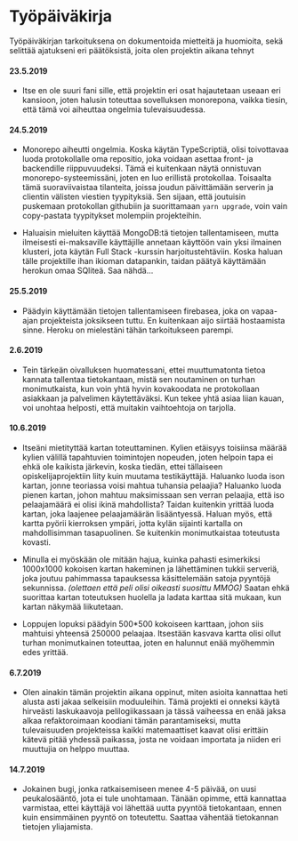 # Työpäiväkirja

Työpäiväkirjan tarkoituksena on dokumentoida mietteitä ja huomioita, sekä selittää ajatukseni eri päätöksistä, joita olen projektin aikana tehnyt

#### 23.5.2019
- Itse en ole suuri fani sille, että projektin eri osat hajautetaan useaan eri kansioon, joten halusin toteuttaa sovelluksen monorepona, vaikka tiesin, että tämä voi aiheuttaa ongelmia tulevaisuudessa.

#### 24.5.2019
- Monorepo aiheutti ongelmia. Koska käytän TypeScriptiä, olisi toivottavaa luoda protokollalle oma repositio, joka voidaan asettaa front- ja backendille riippuvuudeksi. Tämä ei kuitenkaan näytä onnistuvan monorepo-systeemissäni, joten en luo erillistä protokollaa. Toisaalta tämä suoraviivaistaa tilanteita, joissa joudun päivittämään serverin ja clientin välisten viestien tyypityksiä. Sen sijaan, että joutuisin puskemaan protokollan githubiin ja suorittamaan `yarn upgrade`, voin vain copy-pastata tyypitykset molempiin projekteihin.

- Haluaisin mieluiten käyttää MongoDB:tä tietojen tallentamiseen, mutta ilmeisesti ei-maksaville käyttäjille annetaan käyttöön vain yksi ilmainen klusteri, jota käytän Full Stack -kurssin harjoitustehtäviin. Koska haluan tälle projektille ihan ikioman datapankin, taidan päätyä käyttämään herokun omaa SQliteä. Saa nähdä...

#### 25.5.2019
- Päädyin käyttämään tietojen tallentamiseen firebasea, joka on vapaa-ajan projekteista joksikseen tuttu. En kuitenkaan aijo siirtää hostaamista sinne. Heroku on mielestäni tähän tarkoitukseen parempi.

#### 2.6.2019
- Tein tärkeän oivalluksen huomatessani, ettei muuttumatonta tietoa kannata tallentaa tietokantaan, mistä sen noutaminen on turhan monimutkaista, kun voin yhtä hyvin kovakoodata ne protokollaan asiakkaan ja palvelimen käytettäväksi. Kun tekee yhtä asiaa liian kauan, voi unohtaa helposti, että muitakin vaihtoehtoja on tarjolla.

#### 10.6.2019
- Itseäni mietityttää kartan toteuttaminen. Kylien etäisyys toisiinsa määrää kylien välillä tapahtuvien toimintojen nopeuden, joten helpoin tapa ei ehkä ole kaikista järkevin, koska tiedän, ettei tällaiseen opiskelijaprojektiin liity kuin muutama testikäyttäjä. Haluanko luoda ison kartan, jonne teoriassa voisi mahtua tuhansia pelaajia? Haluanko luoda pienen kartan, johon mahtuu maksimissaan sen verran pelaajia, että iso pelaajamäärä ei olisi ikinä mahdollista? Taidan kuitenkin yrittää luoda kartan, joka laajenee pelaajamäärän lisääntyessä. Haluan myös, että kartta pyörii kierroksen ympäri, jotta kylän sijainti kartalla on mahdollisimman tasapuolinen. Se kuitenkin monimutkaistaa toteutusta kovasti.

- Minulla ei myöskään ole mitään hajua, kuinka pahasti esimerkiksi 1000x1000 kokoisen kartan hakeminen ja lähettäminen tukkii serveriä, joka joutuu pahimmassa tapauksessa käsittelemään satoja pyyntöjä sekunnissa. *(olettaen että peli olisi oikeasti suosittu MMOG)* Saatan ehkä suorittaa kartan toteutuksen huolella ja ladata karttaa sitä mukaan, kun kartan näkymää liikutetaan.

- Loppujen lopuksi päädyin 500*500 kokoiseen karttaan, johon siis mahtuisi yhteensä 250000 pelaajaa. Itsestään kasvava kartta olisi ollut turhan monimutkainen toteuttaa, joten en halunnut enää myöhemmin edes yrittää.

#### 6.7.2019
- Olen ainakin tämän projektin aikana oppinut, miten asioita kannattaa heti alusta asti jakaa selkeisiin moduuleihin. Tämä projekti ei onneksi käytä hirveästi laskukaavoja pelilogiikassaan ja tässä vaiheessa en enää jaksa alkaa refaktoroimaan koodiani tämän parantamiseksi, mutta tulevaisuuden projekteissa kaikki matemaattiset kaavat olisi erittäin kätevä pitää yhdessä paikassa, josta ne voidaan importata ja niiden eri muuttujia on helppo muuttaa.

#### 14.7.2019
- Jokainen bugi, jonka ratkaisemiseen menee 4-5 päivää, on uusi peukalosääntö, jota ei tule unohtamaan. Tänään opimme, että kannattaa varmistaa, ettei käyttäjä voi lähettää uutta pyyntöä tietokantaan, ennen kuin ensimmäinen pyyntö on toteutettu. Saattaa vähentää tietokannan tietojen yliajamista.